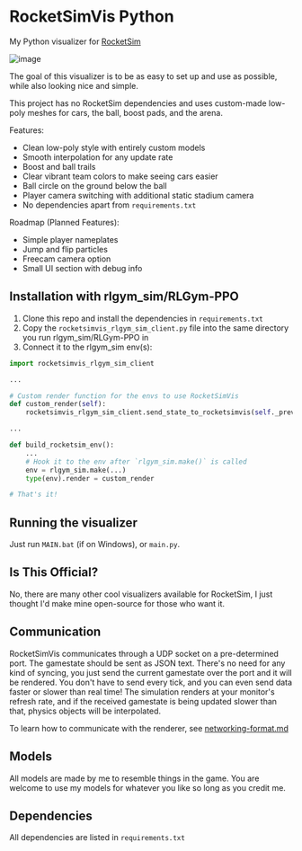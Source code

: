 # RocketSimVis Python
My Python visualizer for [RocketSim](https://github.com/ZealanL/RocketSim)

![image](https://github.com/ZealanL/RocketSimVis/assets/36944229/3112e332-da79-4c09-90b6-e2bb0fcbd559)

The goal of this visualizer is to be as easy to set up and use as possible, while also looking nice and simple.

This project has no RocketSim dependencies and uses custom-made low-poly meshes for cars, the ball, boost pads, and the arena.

Features:
- Clean low-poly style with entirely custom models
- Smooth interpolation for any update rate
- Boost and ball trails
- Clear vibrant team colors to make seeing cars easier
- Ball circle on the ground below the ball
- Player camera switching with additional static stadium camera
- No dependencies apart from `requirements.txt`

Roadmap (Planned Features):
- Simple player nameplates
- Jump and flip particles
- Freecam camera option
- Small UI section with debug info

## Installation with rlgym_sim/RLGym-PPO
1. Clone this repo and install the dependencies in `requirements.txt`
2. Copy the `rocketsimvis_rlgym_sim_client.py` file into the same directory you run rlgym_sim/RLGym-PPO in
3. Connect it to the rlgym_sim env(s):
```py
import rocketsimvis_rlgym_sim_client

...

# Custom render function for the envs to use RocketSimVis
def custom_render(self): 
    rocketsimvis_rlgym_sim_client.send_state_to_rocketsimvis(self._prev_state)

...

def build_rocketsim_env():
    ...	
    # Hook it to the env after `rlgym_sim.make()` is called
    env = rlgym_sim.make(...)
    type(env).render = custom_render

# That's it!
```

## Running the visualizer
Just run `MAIN.bat` (if on Windows), or `main.py`.

## Is This Official?
No, there are many other cool visualizers available for RocketSim, I just thought I'd make mine open-source for those who want it.

## Communication
RocketSimVis communicates through a UDP socket on a pre-determined port. The gamestate should be sent as JSON text. 
There's no need for any kind of syncing, you just send the current gamestate over the port and it will be rendered.
You don't have to send every tick, and you can even send data faster or slower than real time!
The simulation renders at your monitor's refresh rate, and if the received gamestate is being updated slower than that, physics objects will be interpolated.

To learn how to communicate with the renderer, see [networking-format.md](networking-format.md)

## Models
All models are made by me to resemble things in the game.
You are welcome to use my models for whatever you like so long as you credit me.

## Dependencies 
All dependencies are listed in `requirements.txt`
